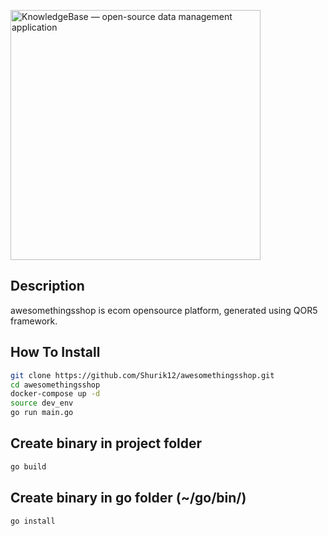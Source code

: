 [<img alt="KnowledgeBase — open-source data management application" width="400px" src="https://www.dqglobal.com/wp-content/uploads/2017/07/Data-Management.jpg" />](https://google.com/)

## Description
awesomethingsshop is ecom opensource platform, generated using QOR5 framework.

## How To Install
```bash
git clone https://github.com/Shurik12/awesomethingsshop.git
cd awesomethingsshop
docker-compose up -d
source dev_env
go run main.go 
```

## Create binary in project folder
```bash
go build
```

## Create binary in go folder (~/go/bin/)
```bash
go install
```

